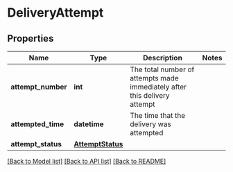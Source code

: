 # DeliveryAttempt


## Properties
Name | Type | Description | Notes
------------ | ------------- | ------------- | -------------
**attempt_number** | **int** | The total number of attempts made immediately after this delivery attempt | 
**attempted_time** | **datetime** | The time that the delivery was attempted | 
**attempt_status** | [**AttemptStatus**](AttemptStatus.md) |  | 

[[Back to Model list]](../README.md#documentation-for-models) [[Back to API list]](../README.md#documentation-for-api-endpoints) [[Back to README]](../README.md)


